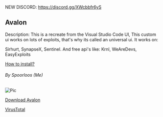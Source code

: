 NEW DISCORD: https://discord.gg/XWcbbfr6yS
## Avalon
Description: This is a recreate from the Visual Studio Code UI, This custom ui works on 
lots of exploits, that's why its called an universal ui. It works on:

Sirhurt, SynapseX, Sentinel. And free api's like: Krnl, WeAreDevs, EasyExploits
 
 <a href="https://youtu.be/jQCBA8BvEEk">How to install?</a>
 
###### By Spoorloos (Me)
![Pic](https://i.imgur.com/lX2FwU5.png)


<a href="https://github.com/Spoorloos/AvalonUI/releases">Download Avalon</a>

<a href="https://www.virustotal.com/gui/file/f301967085331bad6adc58880ac64e8c51449d2f7006ca86342cedabd497feb6/detection">VirusTotal</a>
